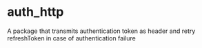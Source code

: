 # auth_http
A package that transmits authentication token as header and retry refreshToken in case of authentication failure
